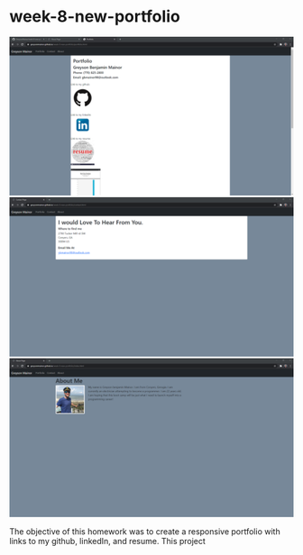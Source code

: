 # week-8-new-portfolio
![Getting Started](./assets/pictures/Portfolio-screenshot.png)
![Getting Started](./assets/pictures/contact-page-screenshot.png)
![Getting Started](./assets/pictures/about-me-page-screenshot.png)

The objective of this homework was to create a responsive portfolio with links to my github, linkedIn, and resume.
This project 